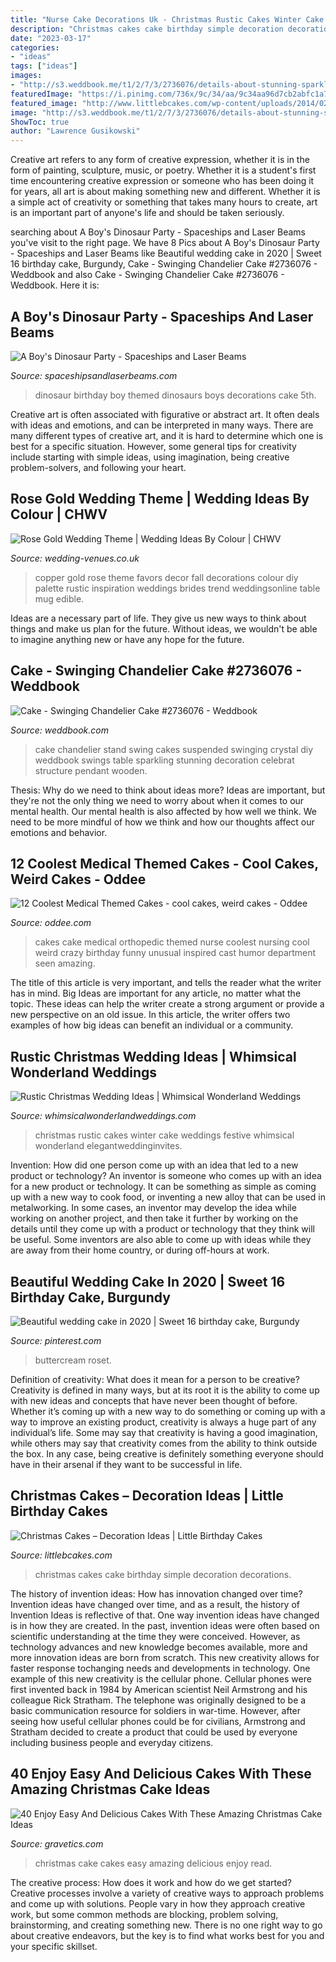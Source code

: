 ```yaml
---
title: "Nurse Cake Decorations Uk - Christmas Rustic Cakes Winter Cake Weddings Festive Whimsical Wonderland Elegantweddinginvites"
description: "Christmas cakes cake birthday simple decoration decorations"
date: "2023-03-17"
categories:
- "ideas"
tags: ["ideas"]
images:
- "http://s3.weddbook.me/t1/2/7/3/2736076/details-about-stunning-sparkling-crystal-chandelier-suspended-swing-wedding-cake-stand.jpg"
featuredImage: "https://i.pinimg.com/736x/9c/34/aa/9c34aa96d7cb2abfc1a72e38f4857880.jpg"
featured_image: "http://www.littlebcakes.com/wp-content/uploads/2014/02/Christmas-Cakes.jpg"
image: "http://s3.weddbook.me/t1/2/7/3/2736076/details-about-stunning-sparkling-crystal-chandelier-suspended-swing-wedding-cake-stand.jpg"
ShowToc: true
author: "Lawrence Gusikowski"
---
```



Creative art refers to any form of creative expression, whether it is in the form of painting, sculpture, music, or poetry. Whether it is a student's first time encountering creative expression or someone who has been doing it for years, all art is about making something new and different. Whether it is a simple act of creativity or something that takes many hours to create, art is an important part of anyone's life and should be taken seriously.

	

		
searching about A Boy&#039;s Dinosaur Party - Spaceships and Laser Beams you've visit to the right page. We have 8 Pics about A Boy&#039;s Dinosaur Party - Spaceships and Laser Beams like Beautiful wedding cake in 2020 | Sweet 16 birthday cake, Burgundy, Cake - Swinging Chandelier Cake #2736076 - Weddbook and also Cake - Swinging Chandelier Cake #2736076 - Weddbook. Here it is:
		
    
## A Boy&#039;s Dinosaur Party - Spaceships And Laser Beams

<img loading=lazy src="https://spaceshipsandlaserbeams.com/wp-content/uploads/2015/09/dinosaur-themed-birthday-party-ideas-boys.jpg" onerror="this.onerror=null;this.src='https://tse3.mm.bing.net/th?id=OIP.vkKZ85RzDNE1_zH_epgCBwHaLH&amp;pid=15.1';" alt="A Boy&#039;s Dinosaur Party - Spaceships and Laser Beams">

_Source: spaceshipsandlaserbeams.com_

>dinosaur birthday boy themed dinosaurs boys decorations cake 5th. 

	

Creative art is often associated with figurative or abstract art. It often deals with ideas and emotions, and can be interpreted in many ways. There are many different types of creative art, and it is hard to determine which one is best for a specific situation. However, some general tips for creativity include starting with simple ideas, using imagination, being creative problem-solvers, and following your heart.

    
## Rose Gold Wedding Theme | Wedding Ideas By Colour | CHWV

<img loading=lazy src="https://www.wedding-venues.co.uk/sites/default/files/17.wedding-ideas-colour-rose-gold-wedding-theme.jpg" onerror="this.onerror=null;this.src='https://tse2.mm.bing.net/th?id=OIP.8B5LIfmLGYWlo-YoTDRPOAHaLH&amp;pid=15.1';" alt="Rose Gold Wedding Theme | Wedding Ideas By Colour | CHWV">

_Source: wedding-venues.co.uk_

>copper gold rose theme favors decor fall decorations colour diy palette rustic inspiration weddings brides trend weddingsonline table mug edible. 

	

Ideas are a necessary part of life. They give us new ways to think about things and make us plan for the future. Without ideas, we wouldn't be able to imagine anything new or have any hope for the future.

    
## Cake - Swinging Chandelier Cake #2736076 - Weddbook

<img loading=lazy src="http://s3.weddbook.me/t1/2/7/3/2736076/details-about-stunning-sparkling-crystal-chandelier-suspended-swing-wedding-cake-stand.jpg" onerror="this.onerror=null;this.src='https://tse4.mm.bing.net/th?id=OIP.6FOj9u_nidkuYbJfj0U5XgHaKC&amp;pid=15.1';" alt="Cake - Swinging Chandelier Cake #2736076 - Weddbook">

_Source: weddbook.com_

>cake chandelier stand swing cakes suspended swinging crystal diy weddbook swings table sparkling stunning decoration celebrat structure pendant wooden. 

	

Thesis: Why do we need to think about ideas more?
Ideas are important, but they're not the only thing we need to worry about when it comes to our mental health. Our mental health is also affected by how well we think. We need to be more mindful of how we think and how our thoughts affect our emotions and behavior.

    
## 12 Coolest Medical Themed Cakes - Cool Cakes, Weird Cakes - Oddee

<img loading=lazy src="https://www.oddee.com/wp-content/uploads/_media/imgs/articles2/a97107_g074_4-orthopedic.jpg" onerror="this.onerror=null;this.src='https://tse1.mm.bing.net/th?id=OIP.nxrJApiwrNlPPMXwop2u4wHaKd&amp;pid=15.1';" alt="12 Coolest Medical Themed Cakes - cool cakes, weird cakes - Oddee">

_Source: oddee.com_

>cakes cake medical orthopedic themed nurse coolest nursing cool weird crazy birthday funny unusual inspired cast humor department seen amazing. 

	

The title of this article is very important, and tells the reader what the writer has in mind.
Big Ideas are important for any article, no matter what the topic. These ideas can help the writer create a strong argument or provide a new perspective on an old issue. In this article, the writer offers two examples of how big ideas can benefit an individual or a community.

    
## Rustic Christmas Wedding Ideas | Whimsical Wonderland Weddings

<img loading=lazy src="http://whimsicalwonderlandweddings.com/wp-content/uploads/2013/12/WinterRusticShoot_131125_COLOUR_29.jpg" onerror="this.onerror=null;this.src='https://tse1.mm.bing.net/th?id=OIP.zZZBi7P9kecTmnI6_krsugHaKD&amp;pid=15.1';" alt="Rustic Christmas Wedding Ideas | Whimsical Wonderland Weddings">

_Source: whimsicalwonderlandweddings.com_

>christmas rustic cakes winter cake weddings festive whimsical wonderland elegantweddinginvites. 

	

Invention: How did one person come up with an idea that led to a new product or technology?
An inventor is someone who comes up with an idea for a new product or technology. It can be something as simple as coming up with a new way to cook food, or inventing a new alloy that can be used in metalworking. In some cases, an inventor may develop the idea while working on another project, and then take it further by working on the details until they come up with a product or technology that they think will be useful. Some inventors are also able to come up with ideas while they are away from their home country, or during off-hours at work.

    
## Beautiful Wedding Cake In 2020 | Sweet 16 Birthday Cake, Burgundy

<img loading=lazy src="https://i.pinimg.com/736x/9c/34/aa/9c34aa96d7cb2abfc1a72e38f4857880.jpg" onerror="this.onerror=null;this.src='https://tse2.mm.bing.net/th?id=OIP.WTM-k61w4JoNkUms97YF7QHaJ4&amp;pid=15.1';" alt="Beautiful wedding cake in 2020 | Sweet 16 birthday cake, Burgundy">

_Source: pinterest.com_

>buttercream roset. 

	

Definition of creativity: What does it mean for a person to be creative?
Creativity is defined in many ways, but at its root it is the ability to come up with new ideas and concepts that have never been thought of before. Whether it’s coming up with a new way to do something or coming up with a way to improve an existing product, creativity is always a huge part of any individual’s life. Some may say that creativity is having a good imagination, while others may say that creativity comes from the ability to think outside the box. In any case, being creative is definitely something everyone should have in their arsenal if they want to be successful in life.

    
## Christmas Cakes – Decoration Ideas | Little Birthday Cakes

<img loading=lazy src="http://www.littlebcakes.com/wp-content/uploads/2014/02/Christmas-Cakes.jpg" onerror="this.onerror=null;this.src='https://tse4.mm.bing.net/th?id=OIP.7abPoNuTQexxCo5ozhXXwAHaE8&amp;pid=15.1';" alt="Christmas Cakes – Decoration Ideas | Little Birthday Cakes">

_Source: littlebcakes.com_

>christmas cakes cake birthday simple decoration decorations. 

	

The history of invention ideas: How has innovation changed over time?
Invention ideas have changed over time, and as a result, the history of Invention Ideas is reflective of that. One way invention ideas have changed is in how they are created.  In the past, invention ideas were often based on scientific understanding at the time they were conceived. However, as technology advances and new knowledge becomes available, more and more innovation ideas are born from scratch. This new creativity allows for faster response tochanging needs and developments in technology.
One example of this new creativity is the cellular phone. Cellular phones were first invented back in 1984 by American scientist Neil Armstrong and his colleague Rick Stratham. The telephone was originally designed to be a basic communication resource for soldiers in war-time. However, after seeing how useful cellular phones could be for civilians, Armstrong and Stratham decided to create a product that could be used by everyone including business people and everyday citizens.

    
## 40 Enjoy Easy And Delicious Cakes With These Amazing Christmas Cake Ideas

<img loading=lazy src="https://www.gravetics.com/wp-content/uploads/2017/04/Chesterfieldcakes-celebration-christmascakes-Christmas.jpg" onerror="this.onerror=null;this.src='https://tse2.mm.bing.net/th?id=OIP.pqu63QprEQjljw_xh_unIAHaHa&amp;pid=15.1';" alt="40 Enjoy Easy And Delicious Cakes With These Amazing Christmas Cake Ideas">

_Source: gravetics.com_

>christmas cake cakes easy amazing delicious enjoy read. 

	

The creative process: How does it work and how do we get started?
Creative processes involve a variety of creative ways to approach problems and come up with solutions. People vary in how they approach creative work, but some common methods are blocking, problem solving, brainstorming, and creating something new. There is no one right way to go about creative endeavors, but the key is to find what works best for you and your specific skillset.

